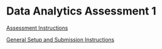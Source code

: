 # Data Analytics Assessment 1

[Assessment Instructions](https://docs.google.com/document/d/1ty78kfGElZ-e-mLtxc7PRONW-J_zzdTFZP7rQEDw-iw/preview)

[General Setup and Submission Instructions](https://docs.google.com/document/d/1DyX6H6mP1bM1y35C5_xQhTWyiOnJYH46SfDVKEysyJo/preview)
